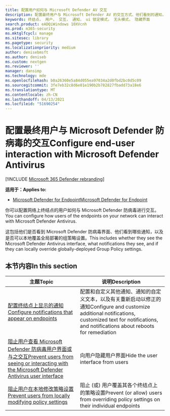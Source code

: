 ```yaml
---
title: 配置用户如何与 Microsoft Defender AV 交互
description: 配置最终用户与 Microsoft Defender AV 的交互方式、他们看到的通知，以及他们能否覆盖设置。
keywords: 终结点， 用户， 交互， 通知， ui 锁定模式， 无头模式， 隐藏界面
search.product: eADQiWindows 10XVcnh
ms.prod: m365-security
ms.mktglfcycl: manage
ms.sitesec: library
ms.pagetype: security
ms.localizationpriority: medium
author: denisebmsft
ms.author: deniseb
ms.custom: nextgen
ms.reviewer: ''
manager: dansimp
ms.technology: mde
ms.openlocfilehash: b0a26360e5a84d055ea97034a2d0fbd2bc0d5c09
ms.sourcegitcommit: 3fe7eb32c8d6e01e190b2b782827fbadd73a18e6
ms.translationtype: MT
ms.contentlocale: zh-CN
ms.lasthandoff: 04/13/2021
ms.locfileid: "51690254"
---
```

# <a name="configure-end-user-interaction-with-microsoft-defender-antivirus"></a><span data-ttu-id="2bf1e-104">配置最终用户与 Microsoft Defender 防病毒的交互</span><span class="sxs-lookup"><span data-stu-id="2bf1e-104">Configure end-user interaction with Microsoft Defender Antivirus</span></span>

[!INCLUDE [Microsoft 365 Defender rebranding](../../includes/microsoft-defender.md)]


<span data-ttu-id="2bf1e-105">**适用于：**</span><span class="sxs-lookup"><span data-stu-id="2bf1e-105">**Applies to:**</span></span>

- [<span data-ttu-id="2bf1e-106">Microsoft Defender for Endpoint</span><span class="sxs-lookup"><span data-stu-id="2bf1e-106">Microsoft Defender for Endpoint</span></span>](/microsoft-365/security/defender-endpoint/)

<span data-ttu-id="2bf1e-107">你可以配置网络上终结点的用户如何与 Microsoft Defender 防病毒进行交互。</span><span class="sxs-lookup"><span data-stu-id="2bf1e-107">You can configure how users of the endpoints on your network can interact with Microsoft Defender Antivirus.</span></span>

<span data-ttu-id="2bf1e-108">这包括他们是否看到 Microsoft Defender 防病毒界面、他们看到哪些通知，以及是否可以本地覆盖全局部署的组策略设置。</span><span class="sxs-lookup"><span data-stu-id="2bf1e-108">This includes whether they see the Microsoft Defender Antivirus interface, what notifications they see, and if they can locally override globally-deployed Group Policy settings.</span></span>

## <a name="in-this-section"></a><span data-ttu-id="2bf1e-109">本节内容</span><span class="sxs-lookup"><span data-stu-id="2bf1e-109">In this section</span></span>

<span data-ttu-id="2bf1e-110">主题</span><span class="sxs-lookup"><span data-stu-id="2bf1e-110">Topic</span></span> | <span data-ttu-id="2bf1e-111">说明</span><span class="sxs-lookup"><span data-stu-id="2bf1e-111">Description</span></span> 
---|---
[<span data-ttu-id="2bf1e-112">配置终结点上显示的通知</span><span class="sxs-lookup"><span data-stu-id="2bf1e-112">Configure notifications that appear on endpoints</span></span>](configure-notifications-microsoft-defender-antivirus.md) | <span data-ttu-id="2bf1e-113">配置和自定义其他通知、通知的自定义文本，以及有关重新启动以修正的通知</span><span class="sxs-lookup"><span data-stu-id="2bf1e-113">Configure and customize additional notifications, customized text for notifications, and notifications about reboots for remediation</span></span>
[<span data-ttu-id="2bf1e-114">阻止用户查看 Microsoft Defender 防病毒用户界面或与之交互</span><span class="sxs-lookup"><span data-stu-id="2bf1e-114">Prevent users from seeing or interacting with the Microsoft Defender Antivirus user interface</span></span>](prevent-end-user-interaction-microsoft-defender-antivirus.md) | <span data-ttu-id="2bf1e-115">向用户隐藏用户界面</span><span class="sxs-lookup"><span data-stu-id="2bf1e-115">Hide the user interface from users</span></span>
[<span data-ttu-id="2bf1e-116">阻止用户在本地修改策略设置</span><span class="sxs-lookup"><span data-stu-id="2bf1e-116">Prevent users from locally modifying policy settings</span></span>](configure-local-policy-overrides-microsoft-defender-antivirus.md) | <span data-ttu-id="2bf1e-117">阻止 (或) 用户覆盖其各个终结点上的策略设置</span><span class="sxs-lookup"><span data-stu-id="2bf1e-117">Prevent (or allow) users from overriding policy settings on their individual endpoints</span></span>